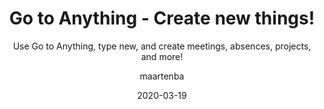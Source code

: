 ---
type: tip
date: 2020-03-19
title: Go to Anything - Create new things!
topics: [teams, work, chats, personal, projects]
author: maartenba
subtitle: Use Go to Anything, type new, and create meetings, absences, projects, and more!
thumbnail: ./thumbnail.png
cardThumbnail: ./card.png
shortVideo:
  poster: ./preview.png
  url: https://youtu.be/vzKoTFtHvxk
leadin: |
    **Go to Anything - a shortcut to create things!**
    
    With **Go to Anything** (<kbd>Ctrl+K</kbd> / <kbd>Cmd+K</kbd> on macOS), we can find our way around Space. But we can also use it to create new things!
    
    **Type `new` and append what you want to create.** Depending on our privileges, we can create absences, articles, projects, meetings, new members and invitations - without the need to context-switch.
    
    Create new things from wherever you are in Space!

    [More Go to Anything tips...](/space/guide/playlists/go-to-anything-tips/)
    
---